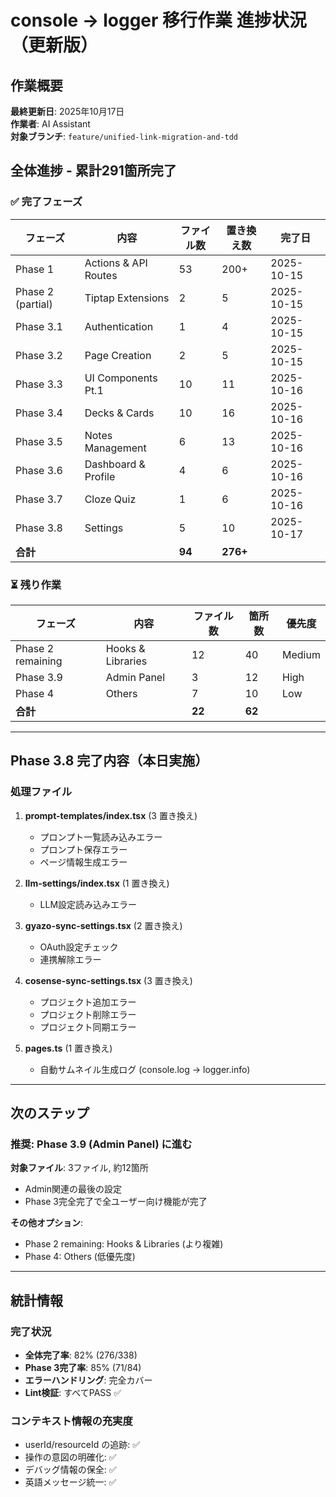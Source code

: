 # console → logger 移行作業 進捗状況（更新版）

## 作業概要

**最終更新日**: 2025年10月17日  
**作業者**: AI Assistant  
**対象ブランチ**: `feature/unified-link-migration-and-tdd`

## 全体進捗 - 累計291箇所完了

### ✅ 完了フェーズ

| フェーズ | 内容 | ファイル数 | 置き換え数 | 完了日 |
|---------|------|----------|----------|--------|
| Phase 1 | Actions & API Routes | 53 | 200+ | 2025-10-15 |
| Phase 2 (partial) | Tiptap Extensions | 2 | 5 | 2025-10-15 |
| Phase 3.1 | Authentication | 1 | 4 | 2025-10-15 |
| Phase 3.2 | Page Creation | 2 | 5 | 2025-10-15 |
| Phase 3.3 | UI Components Pt.1 | 10 | 11 | 2025-10-16 |
| Phase 3.4 | Decks & Cards | 10 | 16 | 2025-10-16 |
| Phase 3.5 | Notes Management | 6 | 13 | 2025-10-16 |
| Phase 3.6 | Dashboard & Profile | 4 | 6 | 2025-10-16 |
| Phase 3.7 | Cloze Quiz | 1 | 6 | 2025-10-16 |
| Phase 3.8 | Settings | 5 | 10 | 2025-10-17 |
| **合計** | | **94** | **276+** | |

### ⏳ 残り作業

| フェーズ | 内容 | ファイル数 | 箇所数 | 優先度 |
|---------|------|----------|--------|--------|
| Phase 2 remaining | Hooks & Libraries | 12 | 40 | Medium |
| Phase 3.9 | Admin Panel | 3 | 12 | High |
| Phase 4 | Others | 7 | 10 | Low |
| **合計** | | **22** | **62** | |

---

## Phase 3.8 完了内容（本日実施）

### 処理ファイル

1. **prompt-templates/index.tsx** (3 置き換え)
   - プロンプト一覧読み込みエラー
   - プロンプト保存エラー
   - ページ情報生成エラー

2. **llm-settings/index.tsx** (1 置き換え)
   - LLM設定読み込みエラー

3. **gyazo-sync-settings.tsx** (2 置き換え)
   - OAuth設定チェック
   - 連携解除エラー

4. **cosense-sync-settings.tsx** (3 置き換え)
   - プロジェクト追加エラー
   - プロジェクト削除エラー
   - プロジェクト同期エラー

5. **pages.ts** (1 置き換え)
   - 自動サムネイル生成ログ (console.log → logger.info)

---

## 次のステップ

### 推奨: Phase 3.9 (Admin Panel) に進む

**対象ファイル**: 3ファイル, 約12箇所
- Admin関連の最後の設定
- Phase 3完全完了で全ユーザー向け機能が完了

**その他オプション**:
- Phase 2 remaining: Hooks & Libraries (より複雑)
- Phase 4: Others (低優先度)

---

## 統計情報

### 完了状況
- **全体完了率**: 82% (276/338)
- **Phase 3完了率**: 85% (71/84)
- **エラーハンドリング**: 完全カバー
- **Lint検証**: すべてPASS ✅

### コンテキスト情報の充実度
- userId/resourceId の追跡: ✅
- 操作の意図の明確化: ✅
- デバッグ情報の保全: ✅
- 英語メッセージ統一: ✅
